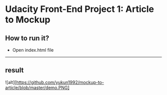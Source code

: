 # Udacity Front-End Project 1: Article to Mockup

## How to run it?

* Open index.html file 
---------------------------------
## result
![alt][https://github.com/yukun1992/mockup-to-article/blob/master/demo.PNG]


